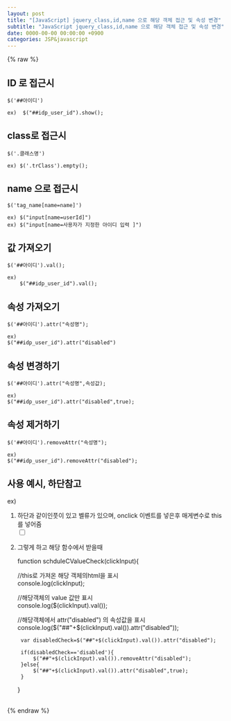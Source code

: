 ```yaml
---  
layout: post  
title: "[JavaScript] jquery_class,id,name 으로 해당 객체 접근 및 속성 변경"  
subtitle: "JavaScript jquery_class,id,name 으로 해당 객체 접근 및 속성 변경"  
date: 0000-00-00 00:00:00 +0900  
categories: JSP&javascript  
---  
```

{% raw %}  
## ID 로 접근시  
	$('##아이디')  
  
	ex)  $("##idp_user_id").show();  
  
## class로 접근시  
  
	$('.클래스명')  
  
	ex) $('.trClass').empty();  
  
## name 으로 접근시  
	$('tag_name[name=name]')  
  
	ex) $("input[name=userId]")  
	ex) $("input[name=사용자가 지정한 아이디 입력 ]")  
  
## 값 가져오기  
	$('##아이디').val();  
  
	ex)  
		$("##idp_user_id").val();  
  
## 속성 가져오기  
  
	$('##아이디').attr("속성명");  
  
	ex)  
	$("##idp_user_id").attr("disabled")  
  
## 속성 변경하기  
  
	$('##아이디').attr("속성명",속성값);  
  
	ex)  
	$("##idp_user_id").attr("disabled",true);  
  
## 속성 제거하기  
  
	$('##아이디').removeAttr("속성명");  
  
	ex)  
	$("##idp_user_id").removeAttr("disabled");  
  
## 사용 예시, 하단참고  
  
ex)  
1. 하단과 같이인풋이 있고 벨류가 있으며, onclick 이벤트를 넣은후 매게변수로 this 를 넣어줌  
	<input id="timeDay" type="checkbox" class="" value="timeDayValue" onclick="schduleCValueCheck(this)">  
  
2. 그렇게 하고 해당 함수에서 받을때  
  
    function schduleCValueCheck(clickInput){  
  
	//this로 가져온 해당 객체의html을 표시  
        console.log(clickInput);  
  
	//해당객체의 value 값만 표시  
        console.log($(clickInput).val());  
  
	//해당객체에서 attr("disabled") 의 속성값을 표시  
        console.log($("##"+$(clickInput).val()).attr("disabled"));  
  
        var disabledCheck=$("##"+$(clickInput).val()).attr("disabled");  
  
        if(disabledCheck=='disabled'){  
            $("##"+$(clickInput).val()).removeAttr("disabled");  
        }else{  
            $("##"+$(clickInput).val()).attr("disabled",true);  
        }  
  
    }  
  
                                                                                                                                                                                                                                                                                                                                                                                                                                                                                                                                                                                                                                                                                                                                                                                                                                                                                                                                                                                                                                                                                                                                                                                                                                                                                                                                                                                                                 
{% endraw %}